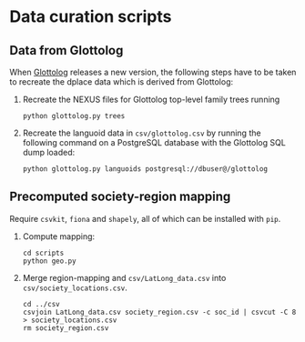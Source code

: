 
Data curation scripts
=====================

Data from Glottolog
-------------------

When [Glottolog](http://glottolog.org) releases a new version, the following steps have
to be taken to recreate the dplace data which is derived from Glottolog:

1. Recreate the NEXUS files for Glottolog top-level family trees running
   ```
   python glottolog.py trees
   ```

2. Recreate the languoid data in `csv/glottolog.csv` by running the following command
   on a PostgreSQL database with the Glottolog SQL dump loaded:
   ```
   python glottolog.py languoids postgresql://dbuser@/glottolog
   ```


Precomputed society-region mapping
----------------------------------

Require `csvkit`, `fiona` and `shapely`, all of which can be installed with `pip`.

1. Compute mapping:
   ```
   cd scripts
   python geo.py
   ```

2. Merge region-mapping and `csv/LatLong_data.csv` into `csv/society_locations.csv`.
   ```
   cd ../csv
   csvjoin LatLong_data.csv society_region.csv -c soc_id | csvcut -C 8  > society_locations.csv
   rm society_region.csv
   ```

